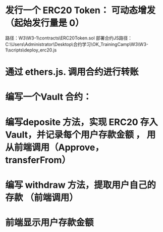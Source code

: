 #  发⾏⼀个 ERC20 Token： 可动态增发（起始发⾏量是 0） 
路径：W3\W3-1\contracts\ERC20Token.sol
部署合约JS路径：C:\Users\Administrator\Desktop\合约学习\OK_TrainingCamp\W3\W3-1\scripts\deploy_erc20.js
#  通过 ethers.js. 调⽤合约进⾏转账
#  编写⼀个Vault 合约：
#  编写deposite ⽅法，实现 ERC20 存⼊ Vault，并记录每个⽤户存款⾦额 ， ⽤从前端调⽤（Approve，transferFrom） 
#  编写 withdraw ⽅法，提取⽤户⾃⼰的存款 （前端调⽤）
#  前端显示⽤户存款⾦额

